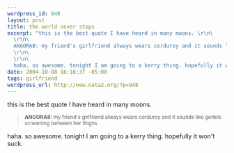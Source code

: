 ```yaml
--- 
wordpress_id: 948
layout: post
title: the world never stops
excerpt: "this is the best quote I have heard in many moons. \r\n\
  \r\n\
  ANGORA8: my friend's girlfriend always wears corduroy and it sounds like gerbils screaming between her thighs\r\n\
  \r\n\
  \r\n\
  haha. so awesome. tonight I am going to a kerry thing. hopefully it won't suck. "
date: 2004-10-08 16:16:37 -05:00
tags: girlfriend
wordpress_url: http://new.nata2.org/?p=948
---
```

this is the best quote I have heard in many moons. <blockquote><small>

<b>ANGORA8:</b> my friend's girlfriend always wears corduroy and it sounds like gerbils screaming between her thighs
</small></blockquote>

haha. so awesome. tonight I am going to a kerry thing. hopefully it won't suck. 
